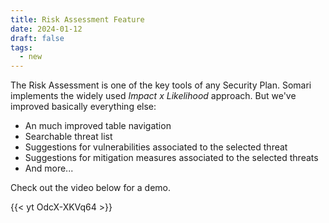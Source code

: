 ```yaml
---
title: Risk Assessment Feature
date: 2024-01-12
draft: false
tags:
  - new
---
```


The Risk Assessment is one of the key tools of any Security Plan. Somari implements the widely used _Impact x Likelihood_ approach. But we've improved basically everything else:

- An much improved table navigation
- Searchable threat list
- Suggestions for vulnerabilities associated to the selected threat
- Suggestions for mitigation measures associated to the selected threats
- And more...

Check out the video below for a demo.

{{< yt OdcX-XKVq64 >}}